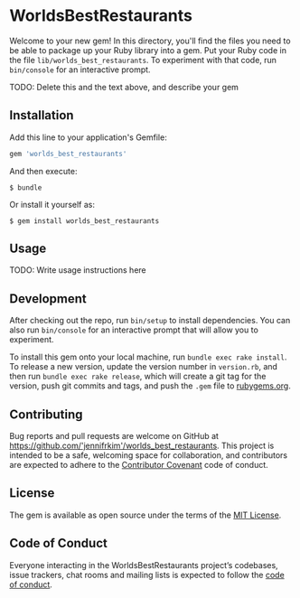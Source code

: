 # WorldsBestRestaurants

Welcome to your new gem! In this directory, you'll find the files you need to be able to package up your Ruby library into a gem. Put your Ruby code in the file `lib/worlds_best_restaurants`. To experiment with that code, run `bin/console` for an interactive prompt.

TODO: Delete this and the text above, and describe your gem

## Installation

Add this line to your application's Gemfile:

```ruby
gem 'worlds_best_restaurants'
```

And then execute:

    $ bundle

Or install it yourself as:

    $ gem install worlds_best_restaurants

## Usage

TODO: Write usage instructions here

## Development

After checking out the repo, run `bin/setup` to install dependencies. You can also run `bin/console` for an interactive prompt that will allow you to experiment.

To install this gem onto your local machine, run `bundle exec rake install`. To release a new version, update the version number in `version.rb`, and then run `bundle exec rake release`, which will create a git tag for the version, push git commits and tags, and push the `.gem` file to [rubygems.org](https://rubygems.org).

## Contributing

Bug reports and pull requests are welcome on GitHub at https://github.com/'jennifrkim'/worlds_best_restaurants. This project is intended to be a safe, welcoming space for collaboration, and contributors are expected to adhere to the [Contributor Covenant](http://contributor-covenant.org) code of conduct.

## License

The gem is available as open source under the terms of the [MIT License](https://opensource.org/licenses/MIT).

## Code of Conduct

Everyone interacting in the WorldsBestRestaurants project’s codebases, issue trackers, chat rooms and mailing lists is expected to follow the [code of conduct](https://github.com/'jennifrkim'/worlds_best_restaurants/blob/master/CODE_OF_CONDUCT.md).
